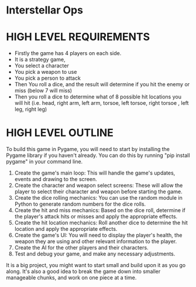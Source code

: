 # Interstellar Ops



# HIGH LEVEL REQUIREMENTS 


- Firstly the game has 4 players on each side.
- It is a strategy game, 
- You select a character 
- You pick a weapon to use
- You pick a person to attack
- Then  You roll a dice, and the result will determine if you hit the enemy or miss (below 7 will miss)
- Then you roll a dice to determine what of 8 possible hit locations you will hit (i.e. head, right arm, left arm, torsoe, left torsoe, right torsoe , left leg, right leg)



# HIGH LEVEL OUTLINE 

To build this game in Pygame, you will need to start by installing the Pygame library if you haven't already. You can do this by running "pip install pygame" in your command line.

1. Create the game's main loop: This will handle the game's updates, events and drawing to the screen.
2. Create the character and weapon select screens: These will allow the player to select their character and weapon before starting the game.
3. Create the dice rolling mechanics: You can use the random module in Python to generate random numbers for the dice rolls.
4. Create the hit and miss mechanics: Based on the dice roll, determine if the player's attack hits or misses and apply the appropriate effects.
5. Create the hit location mechanics: Roll another dice to determine the hit location and apply the appropriate effects.
6. Create the game's UI: You will need to display the player's health, the weapon they are using and other relevant information to the player.
7. Create the AI for the other players and their characters.
8. Test and debug your game, and make any necessary adjustments.
  

It is a big project, you might want to start small and build upon it as you go along. It's also a good idea to break the game down into smaller manageable chunks, and work on one piece at a time.